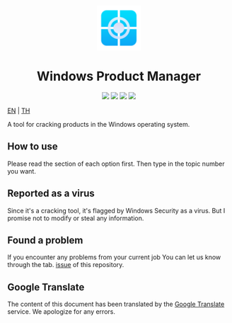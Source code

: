 <div align="center">
    <img src="https://raw.githubusercontent.com/Maseshi/WPManager/master/assets/icons/favicon-96x96.png" width="100" />
    <h1>
        <strong>Windows Product Manager</strong>
    </h1>
    <img src="https://img.shields.io/github/stars/Maseshi/WPManager.svg?logo=github&style=for-the-badge">
    <img src="https://img.shields.io/github/v/release/Maseshi/WPManager?logo=java&style=for-the-badge">
    <img src="https://img.shields.io/github/license/Maseshi/WPManager.svg?logo=github&style=for-the-badge">
    <img src="https://img.shields.io/github/last-commit/Maseshi/WPManager?style=for-the-badge">
</div>

[EN](https://github.com/Maseshi/WPManager/blob/main/documents/README.en.md) | [TH](https://github.com/Maseshi/WPManager/blob/main/documents/README.th.md)

A tool for cracking products in the Windows operating system.

## How to use

Please read the section of each option first. Then type in the topic number you want.

## Reported as a virus

Since it's a cracking tool, it's flagged by Windows Security as a virus. But I promise not to modify or steal any information.

## Found a problem

If you encounter any problems from your current job You can let us know through the tab. [issue](https://github.com/Maseshi/WPManager/issues) of this repository.

## Google Translate

The content of this document has been translated by the [Google Translate](https://translate.google.com/) service. We apologize for any errors.